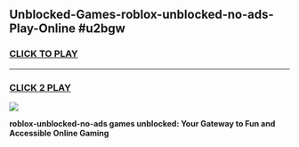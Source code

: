 
## Unblocked-Games-roblox-unblocked-no-ads-Play-Online #u2bgw
<h3>
<a href="https://news.freeplayer.one?title=roblox-unblocked-no-ads&ref=3">CLICK TO PLAY</a></h3>
<hr>

<h3>
<a href="https://news.freeplayer.one?title=roblox-unblocked-no-ads&ref=3">CLICK 2 PLAY</a>
  
</h3>

<a href="https://news.freeplayer.one?title=roblox-unblocked-no-ads&ref=3"><img src="https://clearcache.store/games.png"></a>


**roblox-unblocked-no-ads games unblocked: Your Gateway to Fun and Accessible Online Gaming**
